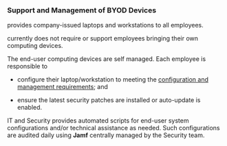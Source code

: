 ### Support and Management of BYOD Devices

 provides company-issued laptops and workstations to all employees.



 currently does not require or support employees bringing their own
computing devices.

The end-user computing devices are self managed. Each  employee is
responsible to

* configure their laptop/workstation to meeting the [configuration and
  management requirements](ccm.md); and

* ensure the latest security patches are installed or auto-update is enabled.

IT and Security provides automated scripts for end-user system configurations
and/or technical assistance as needed.  Such configurations are audited daily
using **Jamf** centrally managed by the Security team.

